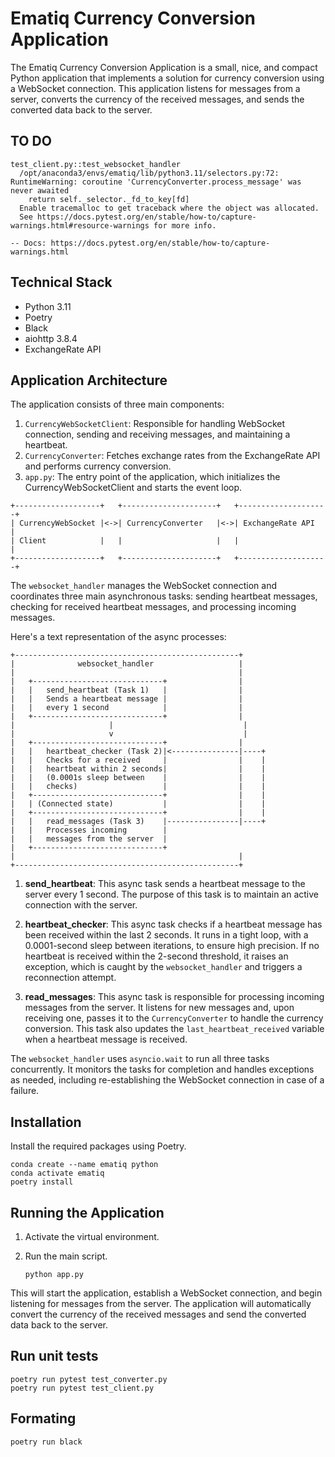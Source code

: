 # Ematiq Currency Conversion Application

The Ematiq Currency Conversion Application is a small, nice, and compact Python application that implements a solution for currency conversion using a WebSocket connection. This application listens for messages from a server, converts the currency of the received messages, and sends the converted data back to the server.

## TO DO
```
test_client.py::test_websocket_handler
  /opt/anaconda3/envs/ematiq/lib/python3.11/selectors.py:72: RuntimeWarning: coroutine 'CurrencyConverter.process_message' was never awaited
    return self._selector._fd_to_key[fd]
  Enable tracemalloc to get traceback where the object was allocated.
  See https://docs.pytest.org/en/stable/how-to/capture-warnings.html#resource-warnings for more info.

-- Docs: https://docs.pytest.org/en/stable/how-to/capture-warnings.html
```
## Technical Stack

- Python 3.11
- Poetry
- Black
- aiohttp 3.8.4
- ExchangeRate API

## Application Architecture

The application consists of three main components:

1. `CurrencyWebSocketClient`: Responsible for handling WebSocket connection, sending and receiving messages, and maintaining a heartbeat.
2. `CurrencyConverter`: Fetches exchange rates from the ExchangeRate API and performs currency conversion.
3. `app.py`: The entry point of the application, which initializes the CurrencyWebSocketClient and starts the event loop.

```
+-------------------+   +---------------------+   +--------------------+
| CurrencyWebSocket |<->| CurrencyConverter   |<->| ExchangeRate API   |
| Client            |   |                     |   |                    |
+-------------------+   +---------------------+   +--------------------+
```

The `websocket_handler` manages the WebSocket connection and coordinates three main asynchronous tasks: sending heartbeat messages, checking for received heartbeat messages, and processing incoming messages.

Here's a text representation of the async processes:

```
+--------------------------------------------------+
|              websocket_handler                   |
|                                                  |
|   +-----------------------------+                |
|   |   send_heartbeat (Task 1)   |                |
|   |   Sends a heartbeat message |                |
|   |   every 1 second            |                |
|   +-----------------------------+                |
|                     |                             |
|                     v                             |
|   +-----------------------------+                |
|   |   heartbeat_checker (Task 2)|<---------------|----+
|   |   Checks for a received     |                |    |
|   |   heartbeat within 2 seconds|                |    |
|   |   (0.0001s sleep between    |                |    |
|   |   checks)                   |                |    |
|   +-----------------------------+                |    |
|   | (Connected state)           |                |    |
|   +-----------------------------+                |    |
|   |   read_messages (Task 3)    |----------------|----+
|   |   Processes incoming        |
|   |   messages from the server  |
|   +-----------------------------+
|                                                  |
+--------------------------------------------------+

```

1. **send_heartbeat**: This async task sends a heartbeat message to the server every 1 second. The purpose of this task is to maintain an active connection with the server.

2. **heartbeat_checker**: This async task checks if a heartbeat message has been received within the last 2 seconds. It runs in a tight loop, with a 0.0001-second sleep between iterations, to ensure high precision. If no heartbeat is received within the 2-second threshold, it raises an exception, which is caught by the `websocket_handler` and triggers a reconnection attempt.

3. **read_messages**: This async task is responsible for processing incoming messages from the server. It listens for new messages and, upon receiving one, passes it to the `CurrencyConverter` to handle the currency conversion. This task also updates the `last_heartbeat_received` variable when a heartbeat message is received.

The `websocket_handler` uses `asyncio.wait` to run all three tasks concurrently. It monitors the tasks for completion and handles exceptions as needed, including re-establishing the WebSocket connection in case of a failure.

## Installation

Install the required packages using Poetry.

   ```
   conda create --name ematiq python
   conda activate ematiq
   poetry install
   ```

## Running the Application

1. Activate the virtual environment.

2. Run the main script.

   ```
   python app.py
   ```

This will start the application, establish a WebSocket connection, and begin listening for messages from the server. The application will automatically convert the currency of the received messages and send the converted data back to the server.

## Run unit tests
```
poetry run pytest test_converter.py
poetry run pytest test_client.py
```

## Formating
```
poetry run black
```
